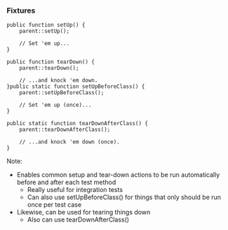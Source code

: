 ### Fixtures

<pre class="fragment-replacement"><code class="hljs lang-php fragment fade-out" data-fragment-index="0">public function setUp() {
    parent::setUp();

    // Set 'em up...
}

public function tearDown() {
    parent::tearDown();

    // ...and knock 'em down.
}</code><code class="hljs lang-php fragment fade-in" data-fragment-index="0">public static function setUpBeforeClass() {
    parent::setUpBeforeClass();

    // Set 'em up (once)...
}

public static function tearDownAfterClass() {
    parent::tearDownAfterClass();

    // ...and knock 'em down (once).
}</code></pre>

Note:

* Enables common setup and tear-down actions to be run automatically before and after each test method
    - Really useful for integration tests
    - Can also use setUpBeforeClass() for things that only should be run once per test case
* Likewise, can be used for tearing things down
    - Also can use tearDownAfterClass()
